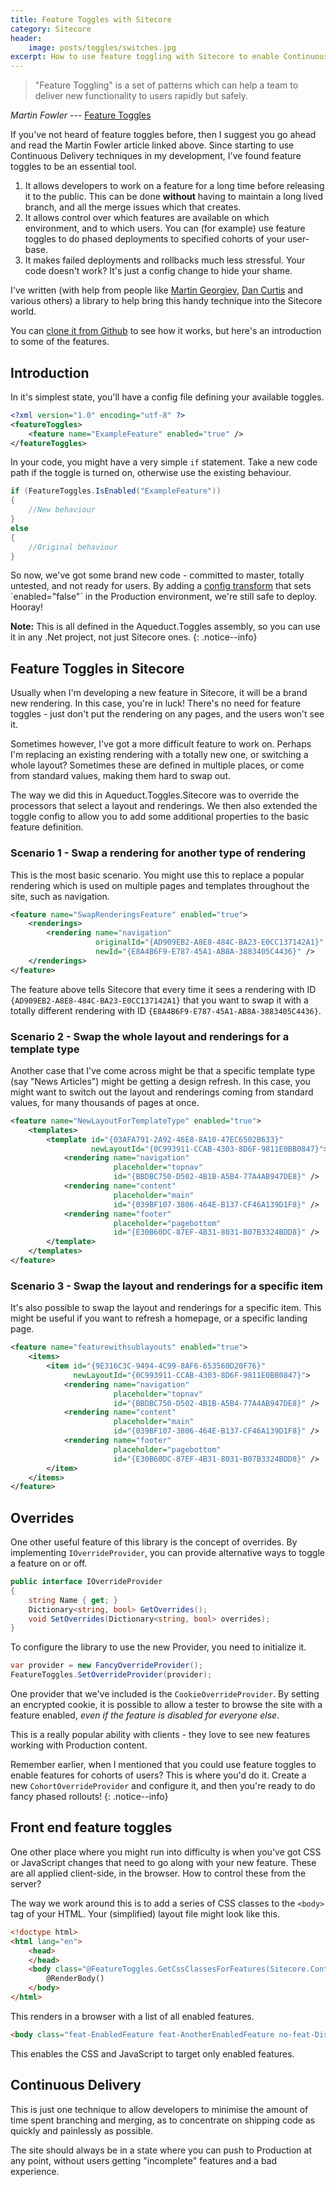 ```yaml
---
title: Feature Toggles with Sitecore
category: Sitecore
header: 
    image: posts/toggles/switches.jpg
excerpt: How to use feature toggling with Sitecore to enable Continuous Delivery. 
---
```


> "Feature Toggling" is a set of patterns which can help a team to deliver new functionality to users rapidly but safely. 

<cite>Martin Fowler</cite> --- [Feature Toggles](http://martinfowler.com/articles/feature-toggles.html)

If you've not heard of feature toggles before, then I suggest you go ahead and read the Martin Fowler article linked above. Since starting to use Continuous Delivery techniques in my development, I've found feature toggles to be an essential tool. 

1. It allows developers to work on a feature for a long time before releasing it to the public. This can be done **without** having to maintain a long lived branch, and all the merge issues which that creates. 
2. It allows control over which features are available on which environment, and to which users. You can (for example) use feature toggles to do phased deployments to specified cohorts of your user-base.  
3. It makes failed deployments and rollbacks much less stressful. Your code doesn't work? It's just a config change to hide your shame. 

I've written (with help from people like [Martin Georgiev](https://twitter.com/marto83), [Dan Curtis](https://twitter.com/dannylee_c) and various others) a library to help bring this handy technique into the Sitecore world. 

You can [clone it from Github](https://github.com/aqueduct/Aqueduct.Toggles) to see how it works, but here's an introduction to some of the features. 

Introduction
------------
In it's simplest state, you'll have a config file defining your available toggles. 

```xml
<?xml version="1.0" encoding="utf-8" ?>
<featureToggles>
    <feature name="ExampleFeature" enabled="true" />
</featureToggles>
```

In your code, you might have a very simple `if` statement. Take a new code path if the toggle is turned on, otherwise use the existing behaviour.

```csharp
if (FeatureToggles.IsEnabled("ExampleFeature"))
{
    //New behaviour
}
else
{
    //Original behaviour
}
```

So now, we've got some brand new code - committed to master, totally untested, and not ready for users. By adding a [config transform](https://msdn.microsoft.com/en-us/library/dd465318(v=vs.100).aspx) that sets `enabled="false"` in the Production environment, we're still safe to deploy. Hooray! 

**Note:** This is all defined in the Aqueduct.Toggles assembly, so you can use it in any .Net project, not just Sitecore ones.
{: .notice--info}

Feature Toggles in Sitecore
---------------------------
Usually when I'm developing a new feature in Sitecore, it will be a brand new rendering. In this case, you're in luck! There's no need for feature toggles - just don't put the rendering on any pages, and the users won't see it. 

Sometimes however, I've got a more difficult feature to work on. Perhaps I'm replacing an existing rendering with a totally new one, or switching a whole layout? Sometimes these are defined in multiple places, or come from standard values, making them hard to swap out.

The way we did this in Aqueduct.Toggles.Sitecore was to override the processors that select a layout and renderings. We then also extended the toggle config to allow you to add some additional properties to the basic feature definition.  

### Scenario 1 - Swap a rendering for another type of rendering

This is the most basic scenario. You might use this to replace a popular rendering which is used on multiple pages and templates throughout the site, such as navigation.

```xml
<feature name="SwapRenderingsFeature" enabled="true">
    <renderings>
        <rendering name="navigation" 
                   originalId="{AD909EB2-A8E8-484C-BA23-E0CC137142A1}" 
                   newId="{E8A4B6F9-E787-45A1-AB8A-3883405C4436}" />
    </renderings>
</feature>
```

The feature above tells Sitecore that every time it sees a rendering with ID `{AD909EB2-A8E8-484C-BA23-E0CC137142A1}` that you want to swap it with a totally different rendering with ID `{E8A4B6F9-E787-45A1-AB8A-3883405C4436}`. 

### Scenario 2 - Swap the whole layout and renderings for a template type

Another case that I've come across might be that a specific template type (say "News Articles") might be getting a design refresh. In this case, you might want to switch out the layout and renderings coming from standard values, for many thousands of pages at once. 

```xml
<feature name="NewLayoutForTemplateType" enabled="true">
    <templates>
        <template id="{03AFA791-2A92-46E8-8A10-47EC6502B633}" 
                  newLayoutId="{0C993911-CCAB-4303-8D6F-9811E0BB0847}">
            <rendering name="navigation" 
                       placeholder="topnav" 
                       id="{BBDBC750-D502-4B1B-A5B4-77A4AB947DE8}" />
            <rendering name="content" 
                       placeholder="main" 
                       id="{039BF107-3806-464E-B137-CF46A139D1F8}" />
            <rendering name="footer" 
                       placeholder="pagebottom" 
                       id="{E30B60DC-87EF-4B31-8031-B07B3324BDD8}" />
        </template>
    </templates>
</feature>
```

### Scenario 3 - Swap the layout and renderings for a specific item

It's also possible to swap the layout and renderings for a specific item. This might be useful if you want to refresh a homepage, or a specific landing page. 

```xml
<feature name="featurewithsublayouts" enabled="true">
    <items>
        <item id="{9E316C3C-9494-4C99-8AF6-653560D20F76}" 
              newLayoutId="{0C993911-CCAB-4303-8D6F-9811E0BB0847}">
            <rendering name="navigation" 
                       placeholder="topnav" 
                       id="{BBDBC750-D502-4B1B-A5B4-77A4AB947DE8}" />
            <rendering name="content" 
                       placeholder="main" 
                       id="{039BF107-3806-464E-B137-CF46A139D1F8}" />
            <rendering name="footer" 
                       placeholder="pagebottom" 
                       id="{E30B60DC-87EF-4B31-8031-B07B3324BDD8}" />
        </item>    
    </items>
</feature>
```

Overrides
---------

One other useful feature of this library is the concept of overrides. By implementing `IOverrideProvider`, you can provide alternative ways to toggle a feature on or off. 

```csharp
public interface IOverrideProvider
{
    string Name { get; }
    Dictionary<string, bool> GetOverrides();
    void SetOverrides(Dictionary<string, bool> overrides);
}
```

To configure the library to use the new Provider, you need to initialize it. 

```csharp
var provider = new FancyOverrideProvider();
FeatureToggles.SetOverrideProvider(provider);
```

One provider that we've included is the `CookieOverrideProvider`. By setting an encrypted cookie, it is possible to allow a tester to browse the site with a feature enabled, *even if the feature is disabled for everyone else*. 

This is a really popular ability with clients - they love to see new features working with Production content. 

Remember earlier, when I mentioned that you could use feature toggles to enable features for cohorts of users? This is where you'd do it. Create a new `CohortOverrideProvider` and configure it, and then you're ready to do fancy phased rollouts! 
{: .notice--info}

Front end feature toggles
-------------------------

One other place where you might run into difficulty is when you've got CSS or JavaScript changes that need to go along with your new feature. These are all applied client-side, in the browser. How to control these from the server? 

The way we work around this is to add a series of CSS classes to the `<body>` tag of your HTML. Your (simplified) layout file might look like this.

```html
<!doctype html>
<html lang="en">
    <head>
    </head>
    <body class="@FeatureToggles.GetCssClassesForFeatures(Sitecore.Context.Language.Name)">
        @RenderBody()
    </body>
</html>
```

This renders in a browser with a list of all enabled features. 

```html
<body class="feat-EnabledFeature feat-AnotherEnabledFeature no-feat-DisabledFeature">
```

This enables the CSS and JavaScript to target only enabled features.

Continuous Delivery
-------------------

This is just one technique to allow developers to minimise the amount of time spent branching and merging, as to concentrate on shipping code as quickly and painlessly as possible.

The site should always be in a state where you can push to Production at any point, without users getting "incomplete" features and a bad experience. 

